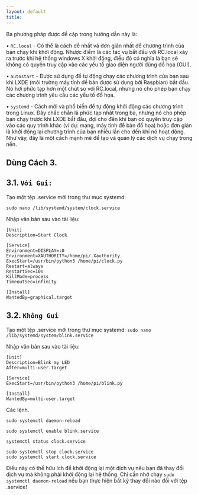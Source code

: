 ```yaml
---
layout: default
title: 
---
```

Ba phương pháp được đề cập trong hướng dẫn này là:

•	```RC.local``` - Có thể là cách dễ nhất và đơn giản nhất để chương trình của bạn chạy khi khởi động. Nhược điểm là các tác vụ bắt đầu với RC.local xảy ra trước khi hệ thống windows X khởi động, điều đó có nghĩa là bạn sẽ không có quyền truy cập vào các yếu tố giao diện người dùng đồ họa (GUI).

•	```autostart``` - Được sử dụng để tự động chạy các chương trình của bạn sau khi LXDE (môi trường máy tính để bàn được sử dụng bởi Raspbian) bắt đầu. Nó hơi phức tạp hơn một chút so với RC.local, nhưng nó cho phép bạn chạy các chương trình yêu cầu các yếu tố đồ họa.

•	```systemd``` - Cách mới và phổ biến để tự động khởi động các chương trình trong Linux. Đây chắc chắn là phức tạp nhất trong ba, nhưng nó cho phép bạn chạy trước khi LXDE bắt đầu, đợi cho đến khi bạn có quyền truy cập vào các quy trình khác (ví dụ: mạng, máy tính để bàn đồ họa) hoặc đơn giản là khởi động lại chương trình của bạn nhiều lần cho đến khi nó hoạt động. Như vậy, đây là một cách mạnh mẽ để tạo và quản lý các dịch vụ chạy trong nền.

Dùng Cách 3.
-------

3.1. ```Với Gui:```
---
Tạo một tệp .service mới trong thư mục systemd:

```
sudo nano /lib/systemd/system/clock.service
```
Nhập văn bản sau vào tài liệu:

```
[Unit]
Description=Start Clock

[Service]
Environment=DISPLAY=:0
Environment=XAUTHORITY=/home/pi/.Xauthority
ExecStart=/usr/bin/python3 /home/pi/clock.py
Restart=always
RestartSec=10s
KillMode=process
TimeoutSec=infinity

[Install]
WantedBy=graphical.target
```

3.2. ```Không Gui```
---
Tạo một tệp .service mới trong thư mục systemd: ```sudo nano /lib/systemd/system/blink.service```

Nhập văn bản sau vào tài liệu:

```
[Unit]
Description=Blink my LED
After=multi-user.target

[Service]
ExecStart=/usr/bin/python3 /home/pi/blink.py

[Install]
WantedBy=multi-user.target
```

Các lệnh.
```
sudo systemctl daemon-reload

sudo systemctl enable blink.service

systemctl status clock.service

sudo systemctl stop clock.service
sudo systemctl start clock.service
```


Điều này có thể hữu ích để khởi động lại một dịch vụ nếu bạn đã thay đổi dịch vụ mà không phải khởi động lại hệ thống. Chỉ cần nhớ chạy ```sudo systemctl daemon-reload``` nếu bạn thực hiện bất kỳ thay đổi nào đối với tệp .service!

